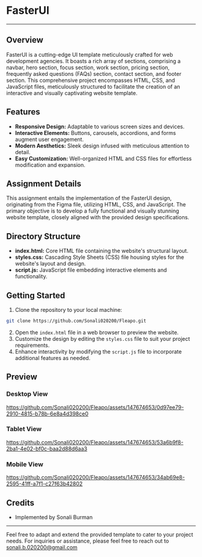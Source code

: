 
# FasterUI 

---

## Overview

FasterUI is a cutting-edge UI template meticulously crafted for web development agencies. It boasts a rich array of sections, comprising a navbar, hero section, focus section, work section, pricing section, frequently asked questions (FAQs) section, contact section, and footer section. This comprehensive project encompasses HTML, CSS, and JavaScript files, meticulously structured to facilitate the creation of an interactive and visually captivating website template.

## Features

- **Responsive Design:** Adaptable to various screen sizes and devices.
- **Interactive Elements:** Buttons, carousels, accordions, and forms augment user engagement.
- **Modern Aesthetics:** Sleek design infused with meticulous attention to detail.
- **Easy Customization:** Well-organized HTML and CSS files for effortless modification and expansion.

## Assignment Details

This assignment entails the implementation of the FasterUI design, originating from the Figma file, utilizing HTML, CSS, and JavaScript. The primary objective is to develop a fully functional and visually stunning website template, closely aligned with the provided design specifications.

## Directory Structure

- **index.html:** Core HTML file containing the website's structural layout.
- **styles.css:** Cascading Style Sheets (CSS) file housing styles for the website's layout and design.
- **script.js:** JavaScript file embedding interactive elements and functionality.

## Getting Started

1. Clone the repository to your local machine:
```bash
git clone https://github.com/Sonali020200/Fleapo.git
```
2. Open the `index.html` file in a web browser to preview the website.
3. Customize the design by editing the `styles.css` file to suit your project requirements.
4. Enhance interactivity by modifying the `script.js` file to incorporate additional features as needed.

## Preview

### Desktop View 



https://github.com/Sonali020200/Fleapo/assets/147674653/0d97ee79-2910-4815-b78b-6e8a4d398ce0



### Tablet View



https://github.com/Sonali020200/Fleapo/assets/147674653/53a6b9f8-2ba1-4e02-bf0c-baa2d88d6aa3




### Mobile View 



https://github.com/Sonali020200/Fleapo/assets/147674653/34ab69e8-2595-41ff-a7f1-c27f63b42802



## Credits

- Implemented by Sonali Burman

---

Feel free to adapt and extend the provided template to cater to your project needs. For inquiries or assistance, please feel free to reach out to sonali.b.020200@gmail.com

